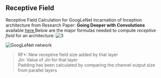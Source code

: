 ## Receptive Field
Receptive Field Calculation for GoogLeNet incarnation of Inception architecture from Research Paper: **Going Deeper with Convolutions** available [here
](https://arxiv.org/pdf/1409.4842.pdf)
Below are the major formulas needed to compute *receptive field* for an architecture:
![3](https://i0.wp.com/syncedreview.com/wp-content/uploads/2017/05/32.png?resize=372%2C171&ssl=1)

![GoogLeNet network](https://github.com/prateekgulati/EVA/blob/master/Project%207/GoogleNet-Architecture.jpg)

> RF*: New receptive field size added by that layer  
> Jin: Value of Jin for that layer  
> Padding has been calculated by comparing the channel output size from parallel layers  
